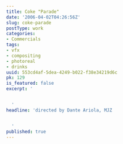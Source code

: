 ```yaml
---
title: Coke "Parade"
date: '2006-04-02T04:26:56Z'
slug: coke-parade
postType: work
categories:
- Commercials
tags:
- vfx
- compositing
- photoreal
- drinks
uuid: 553cd4af-5dea-4249-b022-f38e34219d6c
pk: 129
is_featured: false
excerpt: '


  '
headline: 'directed by Dante Ariola, MJZ


  '
published: true
---
```




